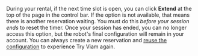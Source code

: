 During your rental, if the next time slot is open, you can click **Extend** at the top of the page in the control bar.
If the option is not available, that means there is another reservation waiting.
You must do this _before your session ends_ to reset the timer.
Once your session has ended, you can no longer access this option, but the robot's final configuration will remain in your account.
You can always create a new reservation and [reuse the configuration](/appendix/try-viam/reserve-a-rover/#how-can-i-reuse-my-borrowed-rover) to experience Try Viam again.
